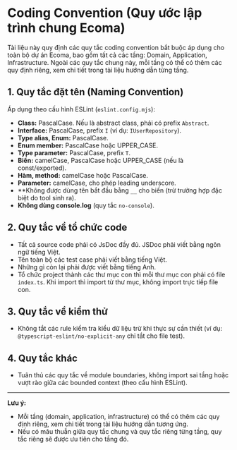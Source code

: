 # Coding Convention (Quy ước lập trình chung Ecoma)

Tài liệu này quy định các quy tắc coding convention bắt buộc áp dụng cho toàn bộ dự án Ecoma, bao gồm tất cả các tầng: Domain, Application, Infrastructure. Ngoài các quy tắc chung này, mỗi tầng có thể có thêm các quy định riêng, xem chi tiết trong tài liệu hướng dẫn từng tầng.

## 1. Quy tắc đặt tên (Naming Convention)

Áp dụng theo cấu hình ESLint (`eslint.config.mjs`):
- **Class:** PascalCase. Nếu là abstract class, phải có prefix `Abstract`.
- **Interface:** PascalCase, prefix `I` (ví dụ: `IUserRepository`).
- **Type alias, Enum:** PascalCase.
- **Enum member:** PascalCase hoặc UPPER_CASE.
- **Type parameter:** PascalCase, prefix `T`.
- **Biến:** camelCase, PascalCase hoặc UPPER_CASE (nếu là const/exported).
- **Hàm, method:** camelCase hoặc PascalCase.
- **Parameter:** camelCase, cho phép leading underscore.
- **Không được dùng tên bắt đầu bằng `__` cho biến (trừ trường hợp đặc biệt do tool sinh ra). 
- **Không dùng console.log** (quy tắc `no-console`).

## 2. Quy tắc về tổ chức code
- Tất cả source code phải có JsDoc đầy đủ. JSDoc phải viết bằng ngôn ngữ tiếng Việt.
- Tên toàn bộ các test case phải viết bằng tiếng Việt.
- Những gì còn lại phải được viết bằng tiếng Anh.
- Tổ chức project thành các thư mục con thì mỗi thư mục con phải có file `index.ts`. Khi import thì import từ thư mục, không import trực tiếp file con.

## 3. Quy tắc về kiểm thử
- Không tắt các rule kiểm tra kiểu dữ liệu trừ khi thực sự cần thiết (ví dụ: `@typescript-eslint/no-explicit-any` chỉ tắt cho file test).

## 4. Quy tắc khác
- Tuân thủ các quy tắc về module boundaries, không import sai tầng hoặc vượt rào giữa các bounded context (theo cấu hình ESLint).

---

**Lưu ý:**
- Mỗi tầng (domain, application, infrastructure) có thể có thêm các quy định riêng, xem chi tiết trong tài liệu hướng dẫn tương ứng.
- Nếu có mâu thuẫn giữa quy tắc chung và quy tắc riêng từng tầng, quy tắc riêng sẽ được ưu tiên cho tầng đó. 
